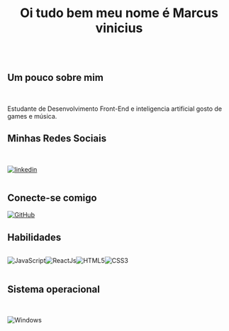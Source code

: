 <h1 align="center">Oi tudo bem meu nome é Marcus vinicius </h1>
<br><br>


 <h2> Um pouco sobre mim </h2> 
 <br>

Estudante de Desenvolvimento Front-End  e inteligencia artificial gosto de games e música.
<br>

<h2> Minhas Redes Sociais </h2>

<br>

<div style="display: flex">

<br>

[![linkedin](https://img.shields.io/badge/linkedin-000?style=for-the-badge&logo=linkedin&logoColor=blue)](https://www.linkedin.com/in/marcus-vinicius-5970a7b1/   )

</div>

<h2>Conecte-se comigo</h2>


[![GitHub](https://img.shields.io/badge/GitHub-000?style=for-the-badge&logo=github&logoColor=white)](https://github.com/Verminardx)

<h2>Habilidades</h2>

<div style="display: flex">
<br>

![JavaScript](https://img.shields.io/badge/JavaScript-000?style=for-the-badge&logo=javascript&logoColor=yellow)

![ReactJs](https://img.shields.io/badge/React-000?style=for-the-badge&logo=react&logoColor=blue)

![HTML5](https://img.shields.io/badge/HTML5-000?style=for-the-badge&logo=html5)

![CSS3](https://img.shields.io/badge/CSS3-000?style=for-the-badge&logo=css3&logoColor=blue)

</div>


<h2>Sistema operacional</h2>

<br>

![Windows](https://img.shields.io/badge/Windows-000?style=for-the-badge&logo=windows&logoColor=2CA5E0)
